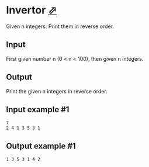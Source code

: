 # Invertor [⬀](https://www.e-olymp.com/en/contests/9608/problems/84255)
Given n integers. Print them in reverse order.

## Input
First given number n (0 < n < 100), then given n integers.

## Output
Print the given n integers in reverse order.

## Input example #1
```
7
2 4 1 3 5 3 1
```

## Output example #1
```
1 3 5 3 1 4 2
```
